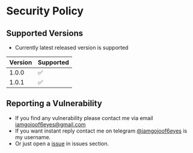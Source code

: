 # Security Policy

## Supported Versions

* Currently latest released version is supported

| Version | Supported          |
| ------- | ------------------ |
| 1.0.0   | :white_check_mark: |
| 1.0.1   | :white_check_mark: |

## Reporting a Vulnerability

* If you find any vulnerability please contact me via email iamgojoof6eyes@gmail.com
* If you want instant reply contact me on telegram [@iamgojoof6eyes](https://t.me/iamgojoof6eyes) is my username.
* Or just open a [issue](https://github.com/Gojo-Bots/Gojo_Satoru/issues/new) in issues section.
